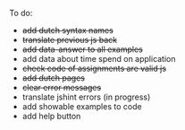 To do:
- ~~add dutch syntax names~~
- ~~translate previous js back~~
- ~~add data-answer to all examples~~
- add data about time spend on application
- ~~check code of assignments are valid js~~
- ~~add dutch pages~~
- ~~clear error messages~~
- translate jshint errors (in progress)
- add showable examples to code
- add help button 

